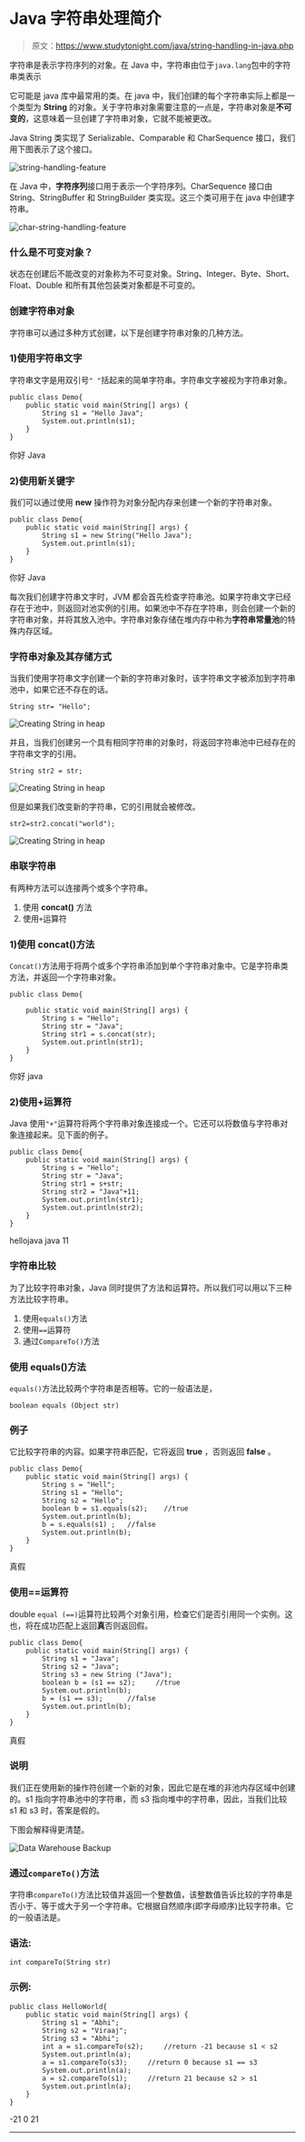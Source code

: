 # Java 字符串处理简介

> 原文：<https://www.studytonight.com/java/string-handling-in-java.php>

字符串是表示字符序列的对象。在 Java 中，字符串由位于`java.lang`包中的字符串类表示

它可能是 java 库中最常用的类。在 java 中，我们创建的每个字符串实际上都是一个类型为 **String** 的对象。关于字符串对象需要注意的一点是，字符串对象是**不可变的**，这意味着一旦创建了字符串对象，它就不能被更改。

Java String 类实现了 Serializable、Comparable 和 CharSequence 接口，我们用下图表示了这个接口。

![string-handling-feature ](../Images/cb2731b2d118674e016c95afab5c8d07.png)

在 Java 中，**字符序列**接口用于表示一个字符序列。CharSequence 接口由 String、StringBuffer 和 StringBuilder 类实现。这三个类可用于在 java 中创建字符串。

![char-string-handling-feature](../Images/76436bbf73025693eec713a3acc9bd08.png)

### 什么是不可变对象？

状态在创建后不能改变的对象称为不可变对象。String、Integer、Byte、Short、Float、Double 和所有其他包装类对象都是不可变的。

### 创建字符串对象

字符串可以通过多种方式创建，以下是创建字符串对象的几种方法。

### 1)使用字符串文字

字符串文字是用双引号`" "`括起来的简单字符串。字符串文字被视为字符串对象。

```
public class Demo{    
    public static void main(String[] args) {  
    	String s1 = "Hello Java";
    	System.out.println(s1);
    }  
} 
```

你好 Java

### 2)使用新关键字

我们可以通过使用 **new** 操作符为对象分配内存来创建一个新的字符串对象。

```
public class Demo{    
    public static void main(String[] args) {  
    	String s1 = new String("Hello Java");
    	System.out.println(s1);
    }  
} 
```

你好 Java

每次我们创建字符串文字时，JVM 都会首先检查字符串池。如果字符串文字已经存在于池中，则返回对池实例的引用。如果池中不存在字符串，则会创建一个新的字符串对象，并将其放入池中。字符串对象存储在堆内存中称为**字符串常量池**的特殊内存区域。

### 字符串对象及其存储方式

当我们使用字符串文字创建一个新的字符串对象时，该字符串文字被添加到字符串池中，如果它还不存在的话。

```
String str= "Hello";
```

![Creating String in heap](../Images/3aef052c76e6b0e5f8647169a937ee9e.png)

并且，当我们创建另一个具有相同字符串的对象时，将返回字符串池中已经存在的字符串文字的引用。

```
String str2 = str;
```

![Creating String in heap](../Images/f7d7e1d644c7e89ea1099ffa05981d15.png)

但是如果我们改变新的字符串，它的引用就会被修改。

```
str2=str2.concat("world");
```

![Creating String in heap](../Images/ccd0691eef8041be869da03767a7f21d.png)

### 串联字符串

有两种方法可以连接两个或多个字符串。

1.  使用 **concat()** 方法
2.  使用`+`运算符

### 1)使用 concat()方法

`Concat()`方法用于将两个或多个字符串添加到单个字符串对象中。它是字符串类方法，并返回一个字符串对象。

```
public class Demo{    

    public static void main(String[] args) {  
    	String s = "Hello";
    	String str = "Java";
    	String str1 = s.concat(str);
    	System.out.println(str1);
    }  
} 
```

你好 java

### 2)使用+运算符

Java 使用`"+"`运算符将两个字符串对象连接成一个。它还可以将数值与字符串对象连接起来。见下面的例子。

```
public class Demo{    
    public static void main(String[] args) {  
    	String s = "Hello";
    	String str = "Java";
    	String str1 = s+str;
    	String str2 = "Java"+11;
    	System.out.println(str1);
    	System.out.println(str2);
    }  
} 
```

hellojava java 11

### 字符串比较

为了比较字符串对象，Java 同时提供了方法和运算符。所以我们可以用以下三种方法比较字符串。

1.  使用`equals()`方法
2.  使用`==`运算符
3.  通过`CompareTo()`方法

### 使用 equals()方法

`equals()`方法比较两个字符串是否相等。它的一般语法是，

```
boolean equals (Object str)
```

### 例子

它比较字符串的内容。如果字符串匹配，它将返回 **true** ，否则返回 **false** 。

```
public class Demo{    
    public static void main(String[] args) {  
    	String s = "Hell";
    	String s1 = "Hello";
    	String s2 = "Hello";
    	boolean b = s1.equals(s2);    //true
    	System.out.println(b);
    	b =	s.equals(s1) ;   //false
    	System.out.println(b);
    }  
} 
```

真假

### 使用==运算符

double `equal (==)`运算符比较两个对象引用，检查它们是否引用同一个实例。这也，将在成功匹配上返回**真**否则返回假。

```
public class Demo{    
    public static void main(String[] args) {  
    	String s1 = "Java";
    	String s2 = "Java";
    	String s3 = new String ("Java");
    	boolean b = (s1 == s2);     //true
    	System.out.println(b);
    	b =	(s1 == s3);      //false
    	System.out.println(b);  
    }  
} 
```

真假

### 说明

我们正在使用新的操作符创建一个新的对象，因此它是在堆的非池内存区域中创建的。s1 指向字符串池中的字符串，而 s3 指向堆中的字符串，因此，当我们比较 s1 和 s3 时，答案是假的。

下图会解释得更清楚。

![Data Warehouse Backup](../Images/604d7c24474847c27181f343cb1f95bd.png)

### 通过`compareTo()`方法

字符串`compareTo()`方法比较值并返回一个整数值，该整数值告诉比较的字符串是否小于、等于或大于另一个字符串。它根据自然顺序(即字母顺序)比较字符串。它的一般语法是。

### 语法:

```
int compareTo(String str)
```

### 示例:

```
public class HelloWorld{    
    public static void main(String[] args) {  
    	String s1 = "Abhi";
    	String s2 = "Viraaj";
    	String s3 = "Abhi";
    	int a = s1.compareTo(s2);     //return -21 because s1 < s2 
    	System.out.println(a);
    	a = s1.compareTo(s3);     //return 0 because s1 == s3 
    	System.out.println(a);
    	a = s2.compareTo(s1);     //return 21 because s2 > s1
    	System.out.println(a);
    }  
} 
```

-21 0 21

* * *